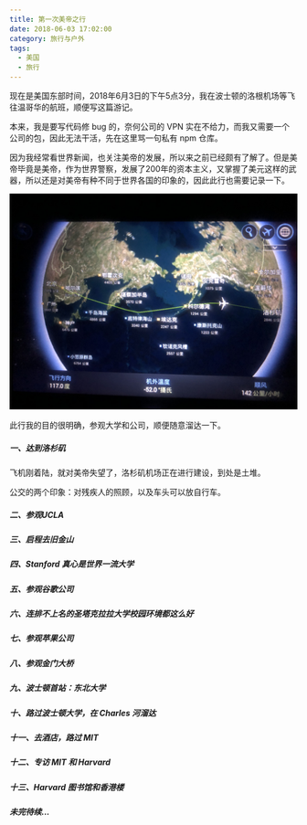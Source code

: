 ```yaml
---
title: 第一次美帝之行
date: 2018-06-03 17:02:00
category: 旅行与户外
tags:
  - 美国
  - 旅行
---
```


现在是美国东部时间，2018年6月3日的下午5点3分，我在波士顿的洛根机场等飞往温哥华的航班，顺便写这篇游记。

本来，我是要写代码修 bug 的，奈何公司的 VPN 实在不给力，而我又需要一个公司的包，因此无法干活，先在这里骂一句私有 npm 仓库。

因为我经常看世界新闻，也关注美帝的发展，所以来之前已经颇有了解了。但是美帝毕竟是美帝，作为世界警察，发展了200年的资本主义，又掌握了美元这样的武器，所以还是对美帝有种不同于世界各国的印象的，因此此行也需要记录一下。


![刚好几乎整个半球](第一次美帝之行/1.JPG)

<!--more-->

此行我的目的很明确，参观大学和公司，顺便随意溜达一下。

##### 一、达到洛杉矶

飞机刚着陆，就对美帝失望了，洛杉矶机场正在进行建设，到处是土堆。
 
公交的两个印象：对残疾人的照顾，以及车头可以放自行车。

##### 二、参观UCLA

##### 三、启程去旧金山

##### 四、Stanford 真心是世界一流大学

##### 五、参观谷歌公司

##### 六、连排不上名的圣塔克拉拉大学校园环境都这么好

##### 七、参观苹果公司

##### 八、参观金门大桥

##### 九、波士顿首站：东北大学

##### 十、路过波士顿大学，在 Charles 河溜达

##### 十一、去酒店，路过 MIT

##### 十二、专访 MIT 和 Harvard

##### 十三、Harvard 图书馆和香港楼


##### 未完待续...


